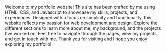 Welcome to my portfolio website! This site has been crafted by me using HTML, CSS, and Javascript to showcase my skills, projects, and experiences. Designed with a focus on simplicity and functionality, this website reflects my passion for web development and design. Explore the different sections to learn more about me, my background, and the projects I've worked on. Feel free to navigate through the pages, view my projects, and get in touch with me. Thank you for visiting and I hope you enjoy exploring my portfolio!
